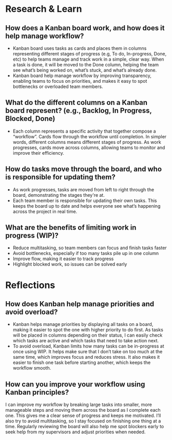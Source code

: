 # Research & Learn

## How does a Kanban board work, and how does it help manage workflow?
- Kanban board uses tasks as cards and places them in columns representing different stages of progress (e.g, To do, In-progress, Done, etc) to help teams manage and track work in a simple, clear way. When a task is done, it will be moved  to the Done column, helping the team see what’s being worked on, what’s stuck, and what’s already done. 
- Kanban board help manage workflow by improving transparency, enabling teams to focus on priorities, and makes it easy to spot bottlenecks or overloaded team members.
## What do the different columns on a Kanban board represent? (e.g., Backlog, In Progress, Blocked, Done)
- Each column represents a specific activity that together compose a “workflow”. Cards flow through the workflow until completion. In simpler words, different columns means different stages of progress. As work progresses, cards move across columns, allowing teams to monitor and improve their efficiency.
## How do tasks move through the board, and who is responsible for updating them?
- As work progresses, tasks are moved from left to right through the board, demonstrating the stages they're at.
- Each team member is responsible for updating their own tasks. This keeps the board up to date and helps everyone see what’s happening across the project in real time.
## What are the benefits of limiting work in progress (WIP)?
- Reduce multitasking, so team members can focus and finish tasks faster
- Avoid bottlenecks, especially if too many tasks pile up in one column
- Improve flow, making it easier to track progress
- Highlight blocked work, so issues can be solved early


# Reflections

## How does Kanban help manage priorities and avoid overload?
- Kanban helps manage priorities by displaying all tasks on a board, making it easier to spot the one with higher priority to do first. As tasks will be placed in columns depending on their status, I can easily check which tasks are active and which tasks that need to take action next.
- To avoid overload, Kanban limits how many tasks can be in-progress at once using WIP. It helps make sure that I don’t take on too much at the same time, which improves focus and reduces stress. It also makes it easier to finish one task before starting another, which keeps the workflow smooth.

## How can you improve your workflow using Kanban principles?

I can improve my workflow by breaking large tasks into smaller, more manageable steps and moving them across the board as I complete each one. This gives me a clear sense of progress and keeps me motivated. I’ll also try to avoid multitasking, so I stay focused on finishing one thing at a time. Regularly reviewing the board will also help me spot blockers early to seek help from my supervisors and adjust priorities when needed.
